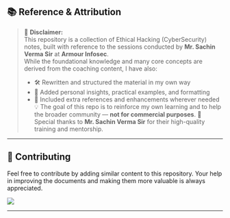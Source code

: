 ## 📚 Reference & Attribution

> 🧾 **Disclaimer:**  
> This repository is a collection of Ethical Hacking (CyberSecurity) notes, built with reference to the sessions conducted by **Mr. Sachin Verma Sir** at **Armour Infosec**.  
> While the foundational knowledge and many core concepts are derived from the coaching content, I have also:
> - 🛠️ Rewritten and structured the material in my own way  
> - 🧠 Added personal insights, practical examples, and formatting  
> - 📝 Included extra references and enhancements wherever needed
> 💡 The goal of this repo is to reinforce my own learning and to help the broader community — **not for commercial purposes**.
> 🙏 Special thanks to **Mr. Sachin Verma Sir**  for their high-quality training and mentorship.

---

## 🤝 Contributing

Feel free to contribute by adding similar content to this repository.
Your help in improving the documents and making them more valuable is always appreciated.

<a href="https://github.com/nikhilpatidar01/Ethical-Hacking/graphs/contributors">
  <img src="https://contrib.rocks/image?repo=nikhilpatidar01/Ethical-Hacking" />
</a>

---
